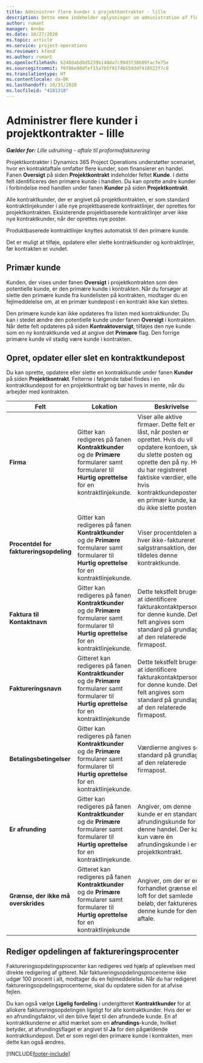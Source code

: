 ```yaml
---
title: Administrer flere kunder i projektkontrakter - lille
description: Dette emne indeholder oplysninger om administration af flere kunder på projektkontrakter.
author: rumant
manager: Annbe
ms.date: 10/27/2020
ms.topic: article
ms.service: project-operations
ms.reviewer: kfend
ms.author: rumant
ms.openlocfilehash: b248dabdbd5239b140da7c99d3f38609facfe75e
ms.sourcegitcommit: f6f86e80dfef15a7b5f9174b55dddf410522f7c8
ms.translationtype: HT
ms.contentlocale: da-DK
ms.lasthandoff: 10/31/2020
ms.locfileid: "4181310"
---
```

# <a name="manage-multiple-customers-on-project-contracts---lite"></a>Administrer flere kunder i projektkontrakter - lille

_**Gælder for:** Lille udrulning - aftale til proformafakturering_

Projektkontrakter i Dynamics 365 Project Operations understøtter scenariet, hvor en kontraktaftale omfatter flere kunder, som finansierer en handel. Fanen **Oversigt** på siden **Projektkontrakt** indeholder feltet **Kunde**. I dette felt identificeres den primære kunde i handlen. Du kan oprette andre kunder i forbindelse med handlen under fanen **Kunder** på siden **Projektkontrakt**.

Alle kontraktkunder, der er angivet på projektkontrakten, er som standard kontraktlinjekunder i alle nye projektbaserede kontraktlinjer, der oprettes for projektkontrakten. Eksisterende projektbaserede kontraktlinjer arver ikke nye kontraktkunder, når der oprettes nye poster.

Produktbaserede kontraktlinjer knyttes automatisk til den primære kunde.

Det er muligt at tilføje, opdatere eller slette kontraktkunder og kontraktlinjer, før kontrakten er vundet.

## <a name="primary-customer"></a>Primær kunde

Kunden, der vises under fanen **Oversigt** i projektkontrakten som den potentielle kunde, er den primære kunde i kontrakten. Når du forsøger at slette den primære kunde fra kundelisten på kontrakten, modtager du en fejlmeddelelse om, at en primær kundepost i en kontrakt ikke kan slettes.

Den primære kunde kan ikke opdateres fra listen med kontraktkunder. Du kan i stedet ændre den potentielle kunde under fanen **Oversigt** i kontrakten. Når dette felt opdateres på siden **Kontraktoversigt**, tilføjes den nye kunde som en ny kontraktkunde ved at angive det **Primære** flag. Den forrige primære kunde vil stadig være kunde i kontrakten.

## <a name="create-update-or-delete-a-contract-customer-record"></a>Opret, opdater eller slet en kontraktkundepost

Du kan oprette, opdatere eller slette en kontraktkunde under fanen **Kunder** på siden **Projektkontrakt**. Felterne i følgende tabel findes i en kontraktkundepost for en projektkontrakt og bør haves in mente, når du arbejder med kontrakten.

| Felt | Lokation | Beskrivelse | Downstream-virkning |
| --- | --- | --- | --- |
| **Firma** | Gitter kan redigeres på fanen **Kontraktkunder** og de **Primære** formularer samt formularer til **Hurtig oprettelse** for en kontraktlinjekunde. | Viser alle aktive firmaer. Dette felt er låst, når posten er oprettet. Hvis du vil opdatere kontoen, skal du slette posten og oprette den på ny. Hvis du har registreret faktiske værdier, eller hvis kontraktkundeposten er en primær kunde, kan du ikke slette posten. | Kontraktkunder kopieres over som kontraktlinjekunder, når der oprettes en kontraktlinje. |
| **Procentdel for faktureringsopdeling** | Gitter kan redigeres på fanen **Kontraktkunder** og de **Primære** formularer samt formularer til **Hurtig oprettelse** for en kontraktlinjekunde. | Viser procentdelen af hver ikke-faktureret salgstransaktion, der tildeles denne kontraktkunde. | Kopieret til nye kontraktlinjer og til projektkontraktlinjekunder på nye projektkontraktlinjer. |
| **Faktura til Kontaktnavn** | Gitter kan redigeres på fanen **Kontraktkunder** og de **Primære** formularer samt formularer til **Hurtig oprettelse** for en kontraktlinjekunde. | Dette tekstfelt bruges til at identificere fakturakontaktpersonen for denne kunde. Dette felt angives som standard på grundlag af den relaterede firmapost. | Kopieres over til feltet **Faktureres til kontraktnavn** på den faktura, der genereres for denne kunde. |
| **Faktureringsnavn** | Gitteret kan redigeres på fanen **Kontraktkunder** og de **Primære** formularer samt formularer til **Hurtig oprettelse** for en kontraktlinjekunde | Dette tekstfelt bruges til at identificere fakturakontaktpersonen for denne kunde. Dette felt angives som standard på grundlag af den relaterede firmapost. | Kopieres over til feltet **Faktureres til kontraktnavn** på den faktura, der genereres for denne kunde. |
| **Betalingsbetingelser** | Gitter kan redigeres på fanen **Kontraktkunder** og de **Primære** formularer samt formularer til **Hurtig oprettelse** for en kontraktlinjekunde. | Værdierne angives som standard på grundlag af den relaterede firmapost. | Kopieres over til feltet **Faktureres til kontraktnavn** på den faktura, der genereres for denne kunde. |
| **Er afrunding** | Gitter kan redigeres på fanen **Kontraktkunder** og de **Primære** formularer samt formularer til **Hurtig oprettelse** for en kontraktlinjekunde. | Angiver, om denne kunde er en standard afrundingskunde for denne handel. Der kan kun være én afrundingskunde i en projektkontrakt. | Når omkostninger og ikke-fakturerede salg opdeles på antallet af potentielle kunder til en afrundingsdifference, gælder denne forskel for den faktiske værdi, der er knyttet til denne kunde. |
| **Grænse, der ikke må overskrides** | Gitteret kan redigeres på fanen **Kontraktkunder** og de **Primære** formularer samt formularer til **Hurtig oprettelse** for en kontraktlinjekunde | Angiver, om der er en forhandlet grænse eller loft for det samlede beløb, der faktureres denne kunde for denne aftale. | Den **Grænse, der ikke må overskrides** som konfigureres på kontraktkundeniveau, evalueres på **Ikke-fakturerede faktiske salgsværdier**, som refererer til denne kontraktkunde. |

## <a name="edit-billing-split-percentages"></a>Rediger opdelingen af faktureringsprocenter

Faktureringsopdelingsprocenter kan redigeres ved hjælp af oplevelsen med direkte redigering af gitteret. Når faktureringsopdelingsprocenterne ikke udgør 100 procent i alt, modtager du en fejlmeddelelse. Når du har redigeret faktureringsopdelingsprocenterne, skal du opdatere siden for at afvise fejlen.

Du kan også vælge **Ligelig fordeling** i undergitteret **Kontraktkunder** for at allokere faktureringsopdelingen ligeligt for alle kontraktkunder. Hvis der er en afrundingsfaktor, vil den blive føjet til den afrundede kunde. En af kontraktkunderne er altid mærket som en **afrundings**-kunde, hvilket betyder, at afrundingsflaget er angivet til **Ja** for den pågældende kontraktkundepost. Det er som regel den primære kunde i kontrakten, men dette kan også ændres.


[!INCLUDE[footer-include](../../includes/footer-banner.md)]